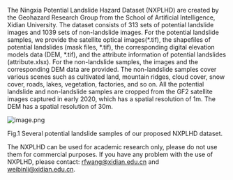 The Ningxia Potential Landslide Hazard Dataset (NXPLHD) are created by the Geohazard Research Group from the School of Artificial Intelligence, Xidian University. The dataset consists of 313 sets of potential landslide images and 1039 sets of non-landslide images. For the potential landslide samples, we provide the satellite optical images(*.tif), the shapefiles of potential landslides (mask files, *.tif), the corresponding digital elevation models data (DEM, *.tif), and the attribute information of potential landslides (attribute.xlsx). For the non-landslide samples, the images and the corresponding DEM data are provided. The non-landslide samples cover various scenes such as cultivated land, mountain ridges, cloud cover, snow cover, roads, lakes, vegetation, factories, and so on. All the potential landslide and non-landslide samples are cropped from the GF2 satellite images captured in early 2020, which has a spatial resolution of 1m. The DEM has a spatial resolution of 30m. 

![image.png](https://s2.loli.net/2023/04/05/6GBjYfN1zLcOWAX.png)

Fig.1 Several potential landslide samples of our proposed NXPLHD dataset.

 

The NXPLHD can be used for academic research only, please do not use them for commercial purposes. If you have any problem with the use of NXPLHD, please contact: rfwang@xidian.edu.cn and weibinli@xidian.edu.cn.
